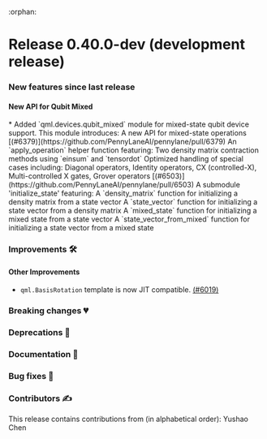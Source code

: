 :orphan:

# Release 0.40.0-dev (development release)

<h3>New features since last release</h3>

<h4>New API for Qubit Mixed</h4>
* Added `qml.devices.qubit_mixed` module for mixed-state qubit device support. This module introduces:
  A new API for mixed-state operations
  [(#6379)](https://github.com/PennyLaneAI/pennylane/pull/6379) An `apply_operation` helper function featuring:
    Two density matrix contraction methods using `einsum` and `tensordot`
    Optimized handling of special cases including: Diagonal operators, Identity operators, CX (controlled-X), Multi-controlled X gates, Grover operators
  [(#6503)](https://github.com/PennyLaneAI/pennylane/pull/6503) A submodule 'initialize_state' featuring:
    A `density_matrix` function for initializing a density matrix from a state vector
    A `state_vector` function for initializing a state vector from a density matrix
    A `mixed_state` function for initializing a mixed state from a state vector
    A `state_vector_from_mixed` function for initializing a state vector from a mixed state

<h3>Improvements 🛠</h3>

<h4>Other Improvements</h4>

* `qml.BasisRotation` template is now JIT compatible.
  [(#6019)](https://github.com/PennyLaneAI/pennylane/pull/6019)

<h3>Breaking changes 💔</h3>

<h3>Deprecations 👋</h3>

<h3>Documentation 📝</h3>

<h3>Bug fixes 🐛</h3>

<h3>Contributors ✍️</h3>

This release contains contributions from (in alphabetical order):
Yushao Chen
